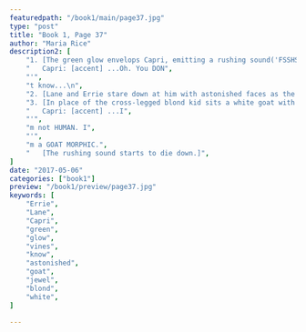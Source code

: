 ```yaml
---
featuredpath: "/book1/main/page37.jpg"
type: "post"
title: "Book 1, Page 37"
author: "Maria Rice"
description2: [
    "1. [The green glow envelops Capri, emitting a rushing sound('FSSHSSHHHSHHHSSHSHHH').]\n",
    "   Capri: [accent] ...Oh. You DON",
    "'",
    "t know...\n",
    "2. [Lane and Errie stare down at him with astonished faces as the rushing sound grows louder.]\n",
    "3. [In place of the cross-legged blond kid sits a white goat with a few strands of blond hair at the base of his horns and a green jewel on his chest. The goat is also enveloped in the same green glow and the same vines are protruding from his back.]\n",
    "   Capri: [accent] ...I",
    "'",
    "m not HUMAN. I",
    "'",
    "m a GOAT MORPHIC.",
    "   [The rushing sound starts to die down.]",
]
date: "2017-05-06"
categories: ["book1"]
preview: "/book1/preview/page37.jpg"
keywords: [
    "Errie", 
    "Lane",
    "Capri",
    "green",
    "glow",
    "vines",
    "know",
    "astonished",
    "goat",
    "jewel",
    "blond",
    "white",
]

---
```

